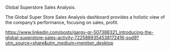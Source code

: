 Global Superstore Sales Analysis.

 The Global Super Store Sales Analysis dashboard provides a holistic view of the company’s performance, focusing on sales, profit.

https://www.linkedin.com/posts/gargy-gr-507388321_introducing-the-global-superstore-sales-activity-7225889354538172416-sod9?utm_source=share&utm_medium=member_desktop
